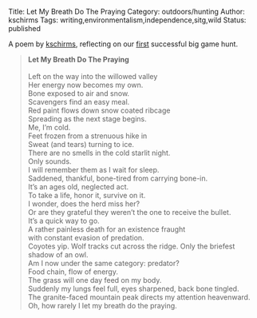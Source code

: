 Title: Let My Breath Do The Praying
Category: outdoors/hunting
Author: kschirms
Tags: writing,environmentalism,independence,sitg,wild
Status: published

A poem by [kschirms](/author/kschirms.html), reflecting on our [first](/first-elk-hunt-retrospective.html) successful big game hunt.

> <strong>Let My Breath Do The Praying</strong><br><br>Left on the way into the willowed valley<br>Her energy now becomes my own.<br>Bone exposed to air and snow.<br>Scavengers find an easy meal.<br>Red paint flows down snow coated ribcage<br>Spreading as the next stage begins.<br>Me, I’m cold.<br>Feet frozen from a strenuous hike in<br>Sweat (and tears) turning to ice.<br>There are no smells in the cold starlit night.<br>Only sounds.<br>I will remember them as I wait for sleep.<br>Saddened, thankful, bone-tired from carrying bone-in.<br>It’s an ages old, neglected act.<br>To take a life, honor it, survive on it.<br>I wonder, does the herd miss her?<br>Or are they grateful they weren’t the one to receive the bullet.<br>It’s a quick way to go.<br>A rather painless death for an existence fraught<br>with constant evasion of predation.<br>Coyotes yip. Wolf tracks cut across the ridge. Only the briefest shadow of an owl.<br>Am I now under the same category: predator?<br>Food chain, flow of energy.<br>The grass will one day feed on my body.<br>Suddenly my lungs feel full, eyes sharpened, back bone tingled.<br>The granite-faced mountain peak directs my attention heavenward.<br>Oh, how rarely I let my breath do the praying.<br>
